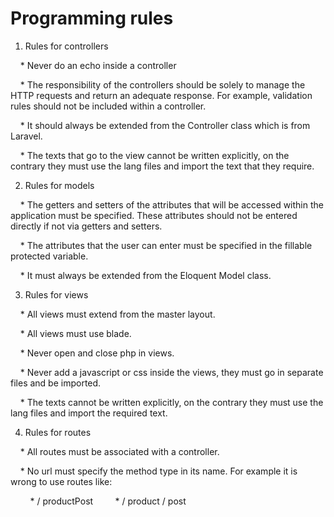 # Programming rules
1. Rules for controllers

    * Never do an echo inside a controller
    
    * The responsibility of the controllers should be solely to manage the HTTP requests and return an adequate response. For example,      validation rules should not be included within a controller.
    
    * It should always be extended from the Controller class which is from Laravel.
    
    * The texts that go to the view cannot be written explicitly, on the contrary they must use the lang files and import the text that they require.

2. Rules for models

    * The getters and setters of the attributes that will be accessed within the application must be specified. These attributes should not be entered directly if not via getters and setters.
    
    * The attributes that the user can enter must be specified in the fillable protected variable.
    
    * It must always be extended from the Eloquent Model class.

3. Rules for views

    * All views must extend from the master layout.
    
    * All views must use blade.
    
    * Never open and close php in views.
    
    * Never add a javascript or css inside the views, they must go in separate files and be imported.
    
    * The texts cannot be written explicitly, on the contrary they must use the lang files and import the required text.

4. Rules for routes

    * All routes must be associated with a controller.
    
    * No url must specify the method type in its name. For example it is wrong to use routes like:
    
        * / productPost
        * / product / post
